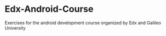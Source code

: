 # Edx-Android-Course
Exercises for the android development course organized by Edx and Galileo University
